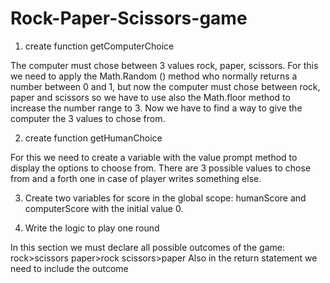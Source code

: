 # Rock-Paper-Scissors-game

1. create function getComputerChoice

The computer must chose between 3 values rock, paper, scissors. For this we need to apply the Math.Random () method who normally returns a number between 0 and 1, but now the computer must chose between rock, paper and scissors so we have to use also the Math.floor method to increase the number range to 3.
Now we have to find a way to give the computer the 3 values to chose from.

2. create function getHumanChoice

For this we need to create a variable with the value prompt method to display the options to choose from.
There are 3 possible values to chose from and a forth one in case of player writes something else.

3. Create two variables for score in the global scope: humanScore and computerScore with the initial value 0.

4. Write the logic to play one round

In this section we must declare all possible outcomes of the game:
rock>scissors
paper>rock
scissors>paper
Also in the return statement we need to include the outcome
